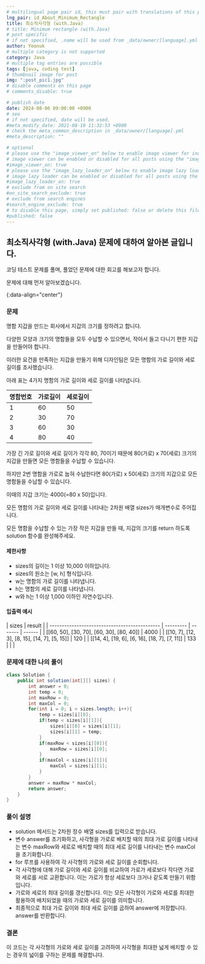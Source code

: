 ```yaml
---
# multilingual page pair id, this must pair with translations of this page. (This name must be unique)
lng_pair: id_About_Minimum_Rectangle
title: 최소직사각형 (with.Java)
# title: Minimum rectangle (with.Java)
# post specific
# if not specified, .name will be used from _data/owner/[language].yml
author: Yeonuk
# multiple category is not supported
category: Java
# multiple tag entries are possible
tags: [java, coding test]
# thumbnail image for post
img: ":post_pic1.jpg"
# disable comments on this page
# comments_disable: true

# publish date
date: 2024-08-06 09:00:00 +0900
# seo
# if not specified, date will be used.
#meta_modify_date: 2021-08-10 11:32:53 +0900
# check the meta_common_description in _data/owner/[language].yml
#meta_description: ""

# optional
# please use the "image_viewer_on" below to enable image viewer for individual pages or posts (_posts/ or [language]/_posts folders).
# image viewer can be enabled or disabled for all posts using the "image_viewer_posts: true" setting in _data/conf/main.yml.
#image_viewer_on: true
# please use the "image_lazy_loader_on" below to enable image lazy loader for individual pages or posts (_posts/ or [language]/_posts folders).
# image lazy loader can be enabled or disabled for all posts using the "image_lazy_loader_posts: true" setting in _data/conf/main.yml.
#image_lazy_loader_on: true
# exclude from on site search
#on_site_search_exclude: true
# exclude from search engines
#search_engine_exclude: true
# to disable this page, simply set published: false or delete this file
#published: false
---
```


<!-- outline-start -->

## 최소직사각형 (with.Java) 문제에 대하여 알아본 글입니다.

코딩 테스트 문제를 풀며, 풀었던 문제에 대한 회고를 해보고자 합니다.

문제에 대해 먼저 알아보겠습니다.

{:data-align="center"}

<!-- outline-end -->

### 문제

명함 지갑을 만드는 회사에서 지갑의 크기를 정하려고 합니다.

다양한 모양과 크기의 명함들을 모두 수납할 수 있으면서, 작아서 들고 다니기 편한 지갑을 만들어야 합니다.

이러한 요건을 만족하는 지갑을 만들기 위해 디자인팀은 모든 명함의 가로 길이와 세로 길이를 조사했습니다.

아래 표는 4가지 명함의 가로 길이와 세로 길이를 나타냅니다.

| 명함번호 | 가로길이 | 세로길이 |
| -------- | -------- | -------- |
| 1        | 60       | 50       |
| 2        | 30       | 70       |
| 3        | 60       | 30       |
| 4        | 80       | 40       |

가장 긴 가로 길이와 세로 길이가 각각 80, 70이기 때문에 80(가로) x 70(세로) 크기의 지갑을 만들면 모든 명함들을 수납할 수 있습니다.

하지만 2번 명함을 가로로 눕혀 수납한다면 80(가로) x 50(세로) 크기의 지갑으로 모든 명함들을 수납할 수 있습니다.

이때의 지갑 크기는 4000(=80 x 50)입니다.

모든 명함의 가로 길이와 세로 길이를 나타내는 2차원 배열 sizes가 매개변수로 주어집니다.

모든 명함을 수납할 수 있는 가장 작은 지갑을 만들 때, 지갑의 크기를 return 하도록 solution 함수를 완성해주세요.

#### 제한사항

- sizes의 길이는 1 이상 10,000 이하입니다.
- sizes의 원소는 [w, h] 형식입니다.
- w는 명함의 가로 길이를 나타냅니다.
- h는 명함의 세로 길이를 나타냅니다.
- w와 h는 1 이상 1,000 이하인 자연수입니다.

#### 입출력 예시

| sizes                                         | result    |
| --------------------------------------------- | --------- | ------- | ------ |
| [[60, 50], [30, 70], [60, 30], [80, 40]]      | 4000      |
| [[10, 7], [12, 3], [8, 15], [14, 7], [5, 15]] | 120       |
| [[14, 4], [19, 6], [6, 16], [18, 7], [7, 11]] | 133       |
| <!--                                          | start_num | end_num | result |
| ---------                                     | -------   | ------  |
| 10                                            | 3         | 0       | -->    |

### 문제에 대한 나의 풀이

```java
class Solution {
    public int solution(int[][] sizes) {
        int answer = 0;
        int temp = 0;
        int maxRow = 0;
        int maxCol = 0;
        for(int i = 0; i < sizes.length; i++){
            temp = sizes[i][0];
            if(temp < sizes[i][1]){
                sizes[i][0] = sizes[i][1];
                sizes[i][1] = temp;
            }
            if(maxRow < sizes[i][0]){
                maxRow = sizes[i][0];
            }
            if(maxCol < sizes[i][1]){
                maxCol = sizes[i][1];
            }
        }
        answer = maxRow * maxCol;
        return answer;
    }
}
```

### 풀이 설명

- solution 메서드는 2차원 정수 배열 sizes를 입력으로 받습니다.
- 변수 answer를 초기화하고, 사각형을 가로로 배치할 때의 최대 가로 길이를 나타내는 변수 maxRow와 세로로 배치할 때의 최대 세로 길이를 나타내는 변수 maxCol을 초기화합니다.
- for 루프를 사용하여 각 사각형의 가로와 세로 길이를 순회합니다.
- 각 사각형에 대해 가로 길이와 세로 길이를 비교하여 가로가 세로보다 작다면 가로와 세로를 서로 교환합니다. 이는 가로가 항상 세로보다 크거나 같도록 만들기 위함입니다.
- 가로와 세로의 최대 길이를 갱신합니다. 이는 모든 사각형이 가로와 세로를 최대한 활용하여 배치되었을 때의 가로와 세로 길이를 의미합니다.
- 최종적으로 최대 가로 길이와 최대 세로 길이를 곱하여 answer에 저장합니다.
  answer를 반환합니다.

### 결론

이 코드는 각 사각형의 가로와 세로 길이를 고려하여 사각형을 최대한 넓게 배치할 수 있는 경우의 넓이를 구하는 문제를 해결합니다.
